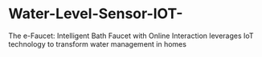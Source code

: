 # Water-Level-Sensor-IOT-
The e-Faucet: Intelligent Bath Faucet with Online Interaction leverages IoT technology to transform water management in homes
